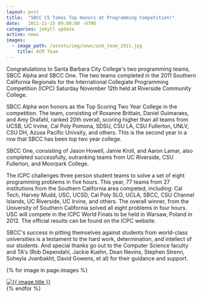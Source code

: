 ```yaml
---
layout: post
title:  "SBCC CS Takes Top Honors at Programming Competition!"
date:   2011-11-15 09:00:00 -0700
categories: jekyll update
active: news
images:
  - image_path: /assets/img/news/acm_team_2011.jpg
    title: ACM Team
---
```


Congratulations to Santa Barbara City College's two programming teams, SBCC Alpha and SBCC One. The two teams completed in the 2011 Southern California Regionals for the International Collegiate Programming Competition (ICPC) Saturday November 12th held at Riverside Community College.

SBCC Alpha won honors as the Top Scoring Two Year College in the competition. The team, consisting of Roxanne Brittain, Daniel Guimaraes, and Amy Drafahl, ranked 20th overall, scoring higher than all teams from UCSB, UC Irvine, Cal Poly Pomona, SDSU, CSU LA, CSU Fullerton, UNLV, CSU DH, Azusa Pacific Univsity, and others. This is the second year in a row that SBCC has been top two year college.
<!--more-->
SBCC One, consisting of Jason Howell, Jamie Kroll, and Aaron Lamar, also completed successfully, outranking teams from UC Riverside, CSU Fullerton, and Moorpark College.

The ICPC challenges three person student teams to solve a set of eight programming problems in five hours. This year, 77 teams from 27 institutions from the Southern California area competed, including: Cal Tech, Harvey Mudd, USC, UCSD, Cal Poly SLO, UCLA, SBCC, CSU Channel Islands, UC Riverside, UC Irvine, and others. The overall winner, from the University of Southern California solved all eight problems in four hours. USC will compete in the ICPC World Finals to be held in Warsaw, Poland in 2012. The official results can be found on the ICPC website.

SBCC's success in pitting themselves against students from world-class universities is a testament to the hard work, determination, and intellect of our students. And special thanks go out to the Computer Science faculty and TA's (Rob Dependahl, Jackie Kuehn, Dean Nevins, Stephen Strenn, Soheyla Jvanbakht, David Gowens, et al) for their guidance and support.

{% for image in page.images %}
  <div class="student-year">
    <a href="{{ image.image_path }}">
        <img src="{{ image.image_path }}" class="img-responsive" alt="{{ image.title }}">
    </a>
  </div>
{% endfor %}

